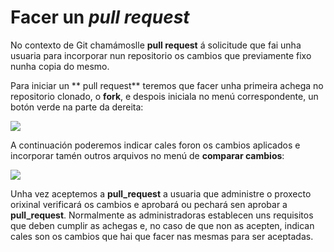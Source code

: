 # Facer un *pull request*

No contexto de Git chamámoslle **pull request** á solicitude que fai unha usuaria para incorporar nun repositorio os cambios que previamente fixo nunha copia do mesmo.

Para iniciar un ** pull request** teremos que facer unha primeira achega no repositorio clonado, o **fork**, e despois iniciala no menú correspondente, un botón verde na parte da dereita:

![](http://forxa.colab.coruna.gal/Co-Lab/manual/raw/master/imaxes/pull_request.png)

A continuación poderemos indicar cales foron os cambios aplicados e incorporar tamén outros arquivos no menú de **comparar cambios**:

![](http://forxa.colab.coruna.gal/Co-Lab/manual/raw/master/imaxes/pull_request_1.png)

Unha vez aceptemos a **pull_request** a usuaria que administre o proxecto orixinal verificará os cambios e aprobará ou pechará sen aprobar a **pull_request**. Normalmente as administradoras establecen uns requisitos que deben cumplir as achegas e, no caso de que non as acepten, indican cales son os cambios que hai que facer nas mesmas para ser aceptadas.